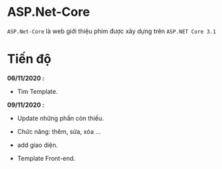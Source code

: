 # ASP.Net-Core
`ASP.Net-Core` là web giới thiệu phim được xây dựng trên `ASP.NET Core 3.1`

# Tiến độ

**06/11/2020 :** 

- Tìm Template.

**09/11/2020 :**

- Update những phần còn thiếu.

- Chức năng: thêm, sửa, xóa ...

- add giao diện.

- Template Front-end.
